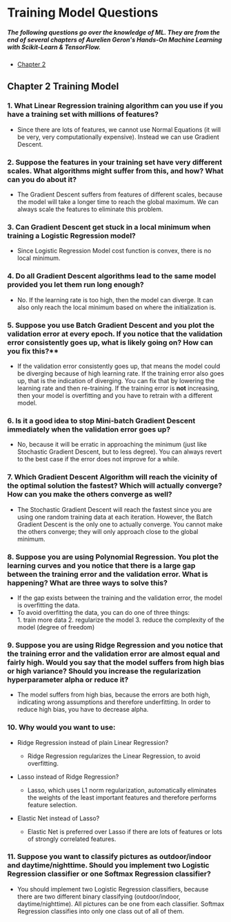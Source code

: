 # Training Model Questions



##### The following questions go over the knowledge of ML. They are from the end of several chapters of Aurelien Geron's *Hands-On Machine Learning with Scikit-Learn & TensorFlow*. 

<!-- MarkdownTOC -->
- [Chapter 2](#Chapter-2-Training-Model)


<!-- MarkdownTOC -->


## Chapter 2 Training Model

### 1. What Linear Regression training algorithm can you use if you have a training set with millions of features?

   * Since there are lots of features, we cannot use Normal Equations (it will be very, very computationally expensive). Instead we can use Gradient Descent.

### 2. Suppose the features in your training set have very different scales. What algorithms might suffer from this, and how? What can you do about it?

   * The Gradient Descent suffers from features of different scales, because the model will take a longer time to reach the global maximum. We can always scale the features to eliminate this problem.

### 3. Can Gradient Descent get stuck in a local minimum when training a Logistic Regression model?

   * Since Logistic Regression Model cost function is convex, there is no local minimum.

### 4. Do all Gradient Descent algorithms lead to the same model provided you let them run long enough?

   * No. If the learning rate is too high, then the model can diverge. It can also only reach the local minimum based on where the initialization is.

### 5. Suppose you use Batch Gradient Descent and you plot the validation error at every epoch. If you notice that the validation error consistently goes up, what is likely going on? How can you fix this?**

   * If the validation error consistently goes up, that means the model could be diverging because of high learning rate. If the training error also goes up, that is the indication of diverging. You can fix that by lowering the learning rate and then re-training. If the training error is **not** increasing, then your model is overfitting and you have to retrain with a different model.

### 6. Is it a good idea to stop Mini-batch Gradient Descent immediately when the validation error goes up?

   * No, because it will be erratic in approaching the minimum (just like Stochastic Gradient Descent, but to less degree). You can always revert to the best case if the error does not improve for a while.

### 7. Which Gradient Descent Algorithm will reach the vicinity of the optimal solution the fastest? Which will actually converge? How can you make the others converge as well?

   * The Stochastic Gradient Descent will reach the fastest since you are using one random training data  at each iteration. However, the Batch Gradient Descent is the only one to actually converge. You cannot make the others converge; they will only approach close to the global minimum.

### 8. Suppose you are using Polynomial Regression. You plot the learning curves and you notice that there is a large gap between the training error and the validation error. What is happening? What are three ways to solve this?

   * If the gap exists between the training and the validation error, the model is overfitting the data. 
   * To avoid overfitting the data, you can do one of three things:   
                                    1. train more data
                                    2. regularize the model
                                    3. reduce the complexity of the model (degree of freedom)

### 9. Suppose you are using Ridge Regression and you notice that the training error and the validation error are almost equal and fairly high. Would you say that the model suffers from high bias or high variance? Should you increase the regularization hyperparameter alpha or reduce it?

   * The model suffers from high bias, because the errors are both high, indicating wrong assumptions and therefore underfitting. In order to reduce high bias, you have to decrease alpha.

### 10. Why would you want to use:

  * Ridge Regression instead of plain Linear Regression?

    - Ridge Regression regularizes the Linear Regression, to avoid overfitting.

  * Lasso instead of Ridge Regression?

    - Lasso, which uses L1 norm regularization, automatically eliminates the weights of the least important features and therefore performs feature selection.

  * Elastic Net instead of Lasso?

    - Elastic Net is preferred over Lasso if there are lots of features or lots of strongly correlated features.

### 11. Suppose you want to classify pictures as outdoor/indoor and daytime/nighttime. Should you implement two Logistic Regression classifier or one Softmax Regression classifier?

   * You should implement two Logistic Regression classifiers, because there are two different binary classifying (outdoor/indoor, daytime/nighttime). All pictures can be one from each classifier. Softmax Regression classifies into only one class out of all of them.

